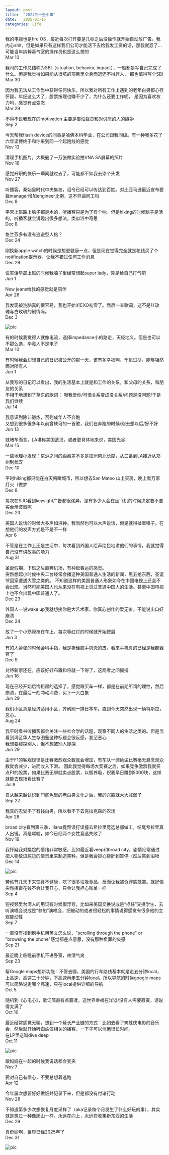 ```yaml
---
layout: post
title:  "2024的一些小事"
date:   2025-01-15
categories: Life
---
```




我的电视也是fire OS，最近每次打开要是几秒之后没操作就开始自动放广告。我内心shit，但是如果只有这样我们公司才能活下去给我发工资的话，那我就忍了...
可能当年纳粹毒气室的操作员也是这么想的\
Mar 10

我司的工作总结称为SBI（situation, behavior, impact），一般都是写自己完成了什么。但是我觉得如果能从很坑的项目里全身而退还不得罪人，
那也值得写个SBI\
Mar 30



因为我无法从工作当中获得任何快乐，所以我对所有工作上遇到的老年白男都心存怀疑，年纪这么大了，股票按理也赚不少了，为什么还要工作呢，
是因为喜欢权力吗，感觉有点变态\
Mar 29


不得不说我现在的motivation 主要是害怕裁员和对讨厌的人的嫉妒\
Sep 2



今天帮我flash device的同事是哈佛本科毕业，在公司跟我同级。有一种我多花了六年读博终于和你来到同一个起跑线的感觉\
Nov 13



清理手机图片，大概删了一万张做实验拍VNA SA屏幕的照片\
Nov 16



感觉升职的快乐一瞬间就过去了，可能都不如我去染个头发\
Nov 27



听播客，秦始皇时代中央集权，诏令已经可以传达到百姓。对比亚马逊最近宣布要裁manager增加engineer比例，这不异曲同工吗\
Dec 8



平常上班路上脑子都是木的，听播客只是为了有个响。但是hiking的时候脑子是活的，听播客就会涌现出很多想法，类似浴中奇思\
Dec 8



格兰芬多有没有逃避型人格？\
Dec 24



刚换新apple watch的时候是想更健康一点，但是现在觉得完全就是花钱买了个notification提示器，让我不错过任何工作消息\
Dec 29



说实话早晨上班的时候我脑子里经常想起super lady，算是给自己打气吧\
Jun 1



New jeans给我的感觉就是陪伴\
Apr 26



我发现被洗脑真的很容易，我也开始听EXO初雪了。然后一查歌词，这不是红玫瑰与白玫瑰的剧情吗。\
Dec 3

![pic](/image/2024_1.jpg)



有的时候我觉得人就像电流，选择impedance小的路走，天经地义。但是也可以不那么选，毕竟人不是电子\
Mar 10



有时候我会幻想自己的日记被公开的那一天，该有多幸福啊，千帆过尽，能够坦然面对所有人\
Jun 1



从我写的日记可以看出，我的生活基本上就是和工作的关系，和父母的关系，和朋友的关系\
不相干地想到了草东的歌词： 哦我爱你/可惜关系变成没关系/问题是没问题/于是我们继续\
Jul 14



我意识到除非锻炼，否则成年人不奔跑\
又想到很多很多年以前曾轶可的一首歌，我们在奔跑的时候/别去想以后/好不好\
Jun 13



就堵车而言，LA堪称美国武汉，或者更具体地来说，美国光谷\
Mar 15



一些地理小发现：京沪之间的距离差不多是加州南北长度，从三番到LA接近从郑州到武汉\
Dec 10



平时hiking都只能在白天俯瞰城市，所以想去San Mateo 山上买房，晚上看万家灯火（做梦\
Dec 8



每次在SJC看到keysight广告都很诧异，是有多少人会在坐飞机的时候决定要不要买台示波器呢\
Dec 23



美国人说话的时候大多声如洪钟。我当然也可以大声说话，但是就得扯着嗓子。在想他们的发声方式是不是不一样\
Apr 6



不管是在工作上还是生活中，每次看到外国人绘声绘色地讲他们的事情，我就觉得自己没有讲故事的能力\
Aug 31



圣诞假期，下班之后直奔机场，有种赶春运的感觉。\
突然想起小时候中央二台经常会播这种美国普通人生活的新闻，黑五抢东西，圣诞节回家遭遇大雪之类的。
不知道这样的美国普通人形象如今在中国电视上还会不会出现。当然可能美国人也从来没在电视上见过普通中国人的生活。甚至中国电视上也不会出现中国普通人了。\
Dec 23



外国人一说wake up我就想接你是大艺术家，你真心创作的爱无价。不能说出口好崩溃\
Dec 24



放了一个小筋膜枪在车上，每次等红灯的时候就开始按肩\
Jun 3



有的人紧张的时候会啃手指，我是撕硅胶手机壳的皮，看来手机真的已经是我都器官了\
Dec 9



对待新家还在，应该好好布置和将就一下得了，这两者之间摇摆\
Jun 16



现在已经开始后悔租房的选择了，感觉跟买车一样，都是在前期所谓的理性，然后崩溃，在最后一刻冲动消费，买下一头白象\
Jun 29



我们小区真是经济适用小区，齐刷刷一排日本车。直到今天突然出现一辆特斯拉，恶心。\
Aug 24



我平时看书听播客都会关注一些社会学的话题，观察不同人的生活之类的。但是当看到湾区华人生存图鉴这种标题会很反感，甚至恶心\
我想要窥探别人，但不想被别人窥探\
Jun 29



由于F1的客观规律是比赛激烈观众数就会增加，有车队一骑绝尘比赛毫无悬念观众数就会减少，进而收入下滑。
因此我觉得每场大奖赛之后，如果竞争激烈我就买点F1的股票，如果比赛无聊就卖点股票，以贩养吸，祝我早日赚到5000块，这样就能去现场看比赛了\
Jul 8



自从越来越认识到F1底色里的老白男文化之后，我的兴趣就大大减弱了\
Sep 22



我真的忍受不了有钱白男，所以看不下去克拉克森的农场\
Apr 28



broad city看到第三季，Ilana竟然误打误撞去希拉里竞选总部做工，结尾希拉里真人出镜。真是唏嘘，如今已经两个女性竞选失败了\
Nov 19



我怀疑我对尴尬的情绪非常敏感。比如最近看veep和broad city，剧情经常通过把人物放进尴尬的情景里来制造笑料，但是我会抓心挠肝到暂停（然后笑到泪喷\
Dec 14

![pic](/image/2024_4.jpg)



劳动节几天下来饮食不健康，吃了很多垃圾食品，反而让我被负罪感笼罩。就好像突然挥霍花钱不会让我开心，只会让我担心账单一样\
Sep 4



短视频里台湾人的用词有时候很浮夸，比如来美国交换说成是“担任”交换学生，去听演唱会说成是“参加”演唱会，把被动的或者很轻松的事情说得感觉有很多他的主观能动性\
Sep 7



一直没有找到刷手机用英文怎么说，"scrolling through the phone" or "browsing the phone"感觉都差点意思，没有那种负罪的爽感\
Sep 21



最近晚上临睡前手机不进卧室，神清气爽\
Sep 23



帮Google maps想新功能：不管去哪，美国的行车路线基本就是走五分钟local，上高速，高速二十分钟，下高速再走五分钟local。所以导航的时候google maps可以简略说走哪个高速，只在local提供详细的导航\
Oct 5



随机到《心电心》，歌词简直有点霸凌。这世界幸福在洋溢/没有人需要寂寞。话说得太满了\
Oct 10



最近经常感觉无聊，想到一个延长产业链的方式：比如去看了蜘蛛侠电影的音乐会，然后就开始听蜘蛛侠相关的播客，一下子可以消磨很长时间。\
在LP里这叫dive deep\
Oct 11

![pic](/image/2024_2.jpg)



跟妈妈在一起的时候我说话都会变夹\
Nov 7



要对自己有信心，不要总想着逃跑\
Apr 12



今年屡次想要好好做饭并记录下来，但是都没有付诸行动\
Nov 28



不知道第多少次想恢复月度采样了（aka记录每个月发生了什么好玩的事），其实就是想过一种像爬山一样，永远在向上，永远在收集新东西的生活\
Dec 29



真奇妙啊，世界已经2025年了\
Dec 31

![pic](/image/2024_3.jpg)


